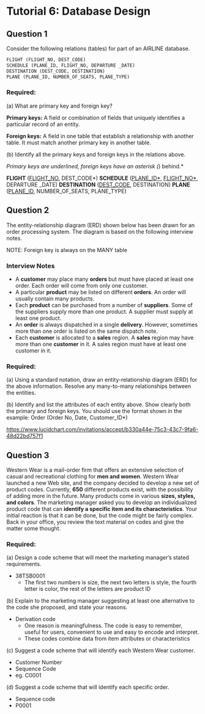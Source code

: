 # Tutorial 6: Database Design

## Question 1

Consider the following relations (tables) for part of an AIRLINE database.

```sql
FLIGHT (FLIGHT_NO, DEST_CODE)
SCHEDULE (PLANE_ID, FLIGHT_NO, DEPARTURE _DATE)
DESTINATION (DEST_CODE, DESTINATION)
PLANE (PLANE_ID, NUMBER_OF_SEATS, PLANE_TYPE)
```

### Required:

(a) What are primary key and foreign key?

**Primary keys:** A field or combination of fields that uniquely identifies a particular record of an entity.

**Foreign keys:** A field in one table that establish a relationship with another table. It must match another primary key in another table.

(b) Identify all the primary keys and foreign keys in the relations above.

*Primary keys are underlined, foreign keys have an asterisk (*) behind.*

**FLIGHT** (<u>FLIGHT_NO</u>, DEST_CODE\*)
**SCHEDULE** (<u>PLANE_ID*</u>, <u>FLIGHT_NO*</u>, DEPARTURE _DATE)
**DESTINATION** (<u>DEST_CODE</u>, DESTINATION)
**PLANE** (<u>PLANE_ID</u>, NUMBER_OF_SEATS, PLANE_TYPE)

## Question 2

The entity-relationship diagram (ERD) shown below has been drawn for an order processing system.
The diagram is based on the following interview notes.

NOTE: Foreign key is always on the MANY table

### Interview Notes

- A **customer** may place many **orders** but must have placed at least one order. Each order will come from only one customer.
- A particular **product** may be listed on different **orders**. An order will usually contain many products.
- Each **product** can be purchased from a number of **suppliers**. Some of the suppliers supply more than one product. A supplier must supply at least one product.
- An **order** is always dispatched in a single **delivery**. However, sometimes more than one order is listed on the same dispatch note.
- Each **customer** is allocated to a **sales** region. A **sales** region may have more than one **customer** in it. A sales region must have at least one customer in it.

### Required:

(a) Using a standard notation, draw an entity-relationship diagram (ERD) for the above information. Resolve any many-to-many relationships between the entities.

(b) Identify and list the attributes of each entity above. Show clearly both the primary and foreign
keys. You should use the format shown in the example: Order (Order No, Date, Customer_ID*)

https://www.lucidchart.com/invitations/accept/b330a44e-75c3-43c7-9fa6-48d22bd757f1

## Question 3

Western Wear is a mail-order firm that offers an extensive selection of casual and recreational clothing for **men and women**. Western Wear launched a new Web site, and the company decided to develop a new set of product codes. Currently, **650** different products exist, with the possibility of adding more in the future. Many products come in various **sizes, styles, and colors**. The marketing manager asked you to develop an individualized product code that can **identify a specific item and its characteristics**. Your initial reaction is that it can be done, but the code might be fairly complex. Back in your office, you review the text material on codes and give the matter some thought.

### Required:

(a) Design a code scheme that will meet the marketing manager’s stated requirements.

- 38TSB0001
  - The first two numbers is size, the next two letters is style, the fourth letter is color, the rest of the letters are product ID

(b) Explain to the marketing manager suggesting at least one alternative to the code she proposed, and state your reasons.

- Derivation code
  - One reason is meaningfulness. The code is easy to remember, useful for users, convenient to use and easy to encode and interpret.
  - These codes combine data from item attributes or characteristics

(c) Suggest a code scheme that will identify each Western Wear customer.

- Customer Number
- Sequence Code
- eg. C0001

(d) Suggest a code scheme that will identify each specific order.

- Sequence code
- P0001